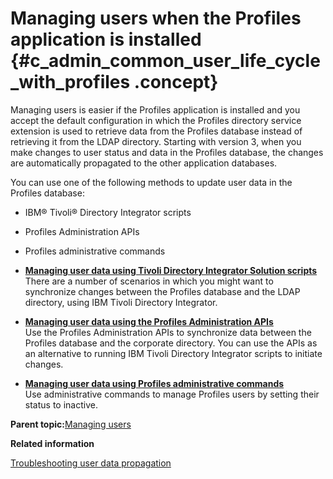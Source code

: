 # Managing users when the Profiles application is installed {#c_admin_common_user_life_cycle_with_profiles .concept}

Managing users is easier if the Profiles application is installed and you accept the default configuration in which the Profiles directory service extension is used to retrieve data from the Profiles database instead of retrieving it from the LDAP directory. Starting with version 3, when you make changes to user status and data in the Profiles database, the changes are automatically propagated to the other application databases.

You can use one of the following methods to update user data in the Profiles database:

-   IBM® Tivoli® Directory Integrator scripts
-   Profiles Administration APIs
-   Profiles administrative commands

-   **[Managing user data using Tivoli Directory Integrator Solution scripts](../admin/c_admin_profiles_updating_ldap.md)**  
There are a number of scenarios in which you might want to synchronize changes between the Profiles database and the LDAP directory, using IBM Tivoli Directory Integrator.
-   **[Managing user data using the Profiles Administration APIs](../admin/c_admin_common_sync_via_prof_admin_api.md)**  
Use the Profiles Administration APIs to synchronize data between the Profiles database and the corporate directory. You can use the APIs as an alternative to running IBM Tivoli Directory Integrator scripts to initiate changes.
-   **[Managing user data using Profiles administrative commands](../admin/t_admin_profiles_manage_users.md)**  
Use administrative commands to manage Profiles users by setting their status to inactive.

**Parent topic:**[Managing users](../admin/c_admin_common_user_life_cycle_over.md)

**Related information**  


[Troubleshooting user data propagation](../troubleshoot/ts_c_troubleshoot_user_lifecycle.md)

